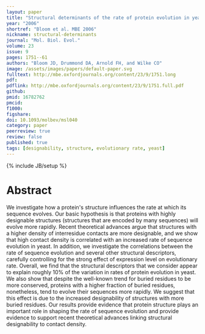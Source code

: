 ```yaml
---
layout: paper
title: "Structural determinants of the rate of protein evolution in yeast"
year: "2006"
shortref: "Bloom et al. MBE 2006"
nickname: structural-determinants
journal: "Mol. Biol. Evol."
volume: 23
issue: 9
pages: 1751--61
authors: "Bloom JD, Drummond DA, Arnold FH, and Wilke CO"
image: /assets/images/papers/default-paper.svg
fulltext: http://mbe.oxfordjournals.org/content/23/9/1751.long
pdf: 
pdflink: http://mbe.oxfordjournals.org/content/23/9/1751.full.pdf
github: 
pmid: 16782762
pmcid: 
f1000: 
figshare: 
doi: 10.1093/molbev/msl040
category: paper
peerreview: true
review: false
published: true
tags: [designability, structure, evolutionary rate, yeast]
---
```

{% include JB/setup %}

# Abstract 

We investigate how a protein's structure influences the rate at which its sequence evolves. Our basic hypothesis is that proteins with highly designable structures (structures that are encoded by many sequences) will evolve more rapidly. Recent theoretical advances argue that structures with a higher density of interresidue contacts are more designable, and we show that high contact density is correlated with an increased rate of sequence evolution in yeast. In addition, we investigate the correlations between the rate of sequence evolution and several other structural descriptors, carefully controlling for the strong effect of expression level on evolutionary rate. Overall, we find that the structural descriptors that we consider appear to explain roughly 10% of the variation in rates of protein evolution in yeast. We also show that despite the well-known trend for buried residues to be more conserved, proteins with a higher fraction of buried residues, nonetheless, tend to evolve their sequences more rapidly. We suggest that this effect is due to the increased designability of structures with more buried residues. Our results provide evidence that protein structure plays an important role in shaping the rate of sequence evolution and provide evidence to support recent theoretical advances linking structural designability to contact density.
